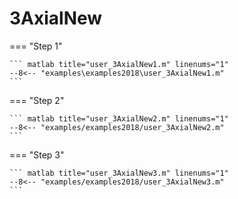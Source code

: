 # 3AxialNew

=== "Step 1"

    ``` matlab title="user_3AxialNew1.m" linenums="1"
    --8<-- "examples\examples2018\user_3AxialNew1.m"
    ```

=== "Step 2"

    ``` matlab title="user_3AxialNew2.m" linenums="1"
    --8<-- "examples/examples2018/user_3AxialNew2.m"
    ```

=== "Step 3"

    ``` matlab title="user_3AxialNew3.m" linenums="1"
    --8<-- "examples/examples2018/user_3AxialNew3.m"
    ```

